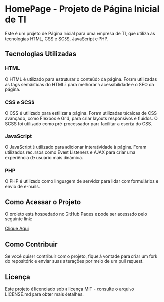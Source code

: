 # HomePage - Projeto de Página Inicial de TI
Este é um projeto de Página Inicial para uma empresa de TI, que utiliza as tecnologias HTML, CSS e SCSS, JavaScript e PHP.

## Tecnologias Utilizadas

### HTML
O HTML é utilizado para estruturar o conteúdo da página. Foram utilizadas as tags semânticas do HTML5 para melhorar a acessibilidade e o SEO da página.

### CSS e SCSS
O CSS é utilizado para estilizar a página. Foram utilizadas técnicas de CSS avançado, como Flexbox e Grid, para criar layouts responsivos e fluidos. O SCSS foi utilizado como pré-processador para facilitar a escrita do CSS.

### JavaScript
O JavaScript é utilizado para adicionar interatividade à página. Foram utilizados recursos como Event Listeners e AJAX para criar uma experiência de usuário mais dinâmica.

### PHP
O PHP é utilizado como linguagem de servidor para lidar com formulários e envio de e-mails.

## Como Acessar o Projeto
O projeto está hospedado no GitHub Pages e pode ser acessado pelo seguinte link:

[Clique Aqui](https://Vini1404.github.io/homepage-ti/)

## Como Contribuir
Se você quiser contribuir com o projeto, fique à vontade para criar um fork do repositório e enviar suas alterações por meio de um pull request.

## Licença
Este projeto é licenciado sob a licença MIT - consulte o arquivo LICENSE.md para obter mais detalhes.
